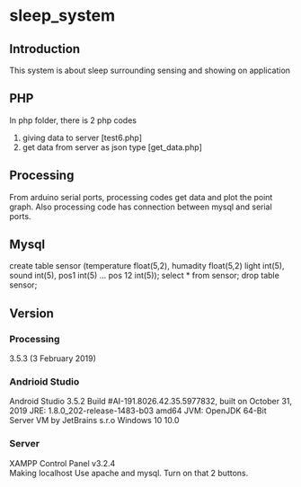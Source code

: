 # sleep_system

## Introduction
This system is about sleep surrounding sensing and showing on application

## PHP
In php folder, there is 2 php codes 

1. giving data to server [test6.php]
2. get data from server as json type [get_data.php]

## Processing
From arduino serial ports, processing codes get data and plot the point graph.
Also processing code has connection between mysql and serial ports.

## Mysql
create table sensor (temperature float(5,2), humadity float(5,2) light int(5), sound int(5), pos1 int(5) ... pos 12 int(5));
select * from sensor;
drop table sensor;

## Version
### Processing
3.5.3 (3 February 2019)
### Andrioid Studio
Android Studio 3.5.2
Build #AI-191.8026.42.35.5977832, built on October 31, 2019
JRE: 1.8.0_202-release-1483-b03 amd64
JVM: OpenJDK 64-Bit Server VM by JetBrains s.r.o
Windows 10 10.0

### Server
XAMPP Control Panel v3.2.4  
Making localhost 
Use apache and mysql. Turn on that 2 buttons.



